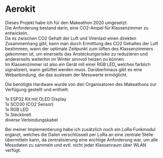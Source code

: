 # Aerokit

Dieses Projekt habe ich für den Makeathon 2020 umgesetzt.<br />
Die Anforderung bestand darin, eine CO2-Ampel für Klassenzimmer zu entwickeln.<br />
Da es zwischen CO2 Gehalt der Luft und Virenlast einen direkten Zusammenhang gibt, kann man durch Ermittlung des CO2 Gehaltes der Luft bestimmen, wann der optimale Zeitpunkt zum lüften des Klassenzimmers gekommen ist, um einerseits das Ansteckungsrisiko zu reduzieren und andererseits weiterhin im Winter sinnvoll heizen zu können.<br />
Im Klassenzimmer ist also ein Gerät mit einer RGB LED, welches farblich signalisiert, wann gelüftet werden muss. Darüberhinaus gibt es eine Webanbindung, die das auslesen der Messwerte ermöglicht.<br />

Die benötigte Hardware wurde von den Organisatoren des Makeathons zur Verfügung gestellt und enthielt:<br />

1x ESP32 Kit mit OLED Display<br />
1x SCD30 (CO2 Sensor)<br />
1x RGB LED<br />
1x Steckbrett<br />
diverse Verbindungskabel<br />

Bei meiner Implementierung habe ich zusätzlich noch ein LoRa Funkmodul ergänzt, welches die Daten verschlüsselt per LoRa an eine zentrale Stelle übermitteln kann, da zentralisierung eine wichtige Anforderung war, um alle Messdaten zu sammeln und evtl. nicht jeder Klassenraum über WLAN verfügt.
